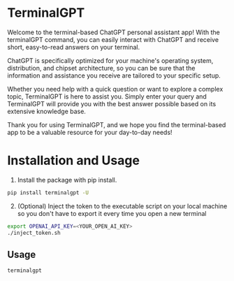 # TerminalGPT

Welcome to the terminal-based ChatGPT personal assistant app! With the terminalGPT command, you can easily interact with ChatGPT and receive short, easy-to-read answers on your terminal.

ChatGPT is specifically optimized for your machine's operating system, distribution, and chipset architecture, so you can be sure that the information and assistance you receive are tailored to your specific setup.

Whether you need help with a quick question or want to explore a complex topic, TerminalGPT is here to assist you. Simply enter your query and TerminalGPT will provide you with the best answer possible based on its extensive knowledge base.

Thank you for using TerminalGPT, and we hope you find the terminal-based app to be a valuable resource for your day-to-day needs!

# Installation and Usage

1. Install the package with pip install.

```sh
pip install terminalgpt -U
```

2. (Optional) Inject the token to the executable script on your local machine so you don't have to export it every time you open a new terminal

```sh
export OPENAI_API_KEY=<YOUR_OPEN_AI_KEY>
./inject_token.sh
```



## Usage

```sh
terminalgpt
```
